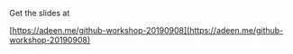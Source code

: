 Get the slides at

[https://adeen.me/github-workshop-20190908](https://adeen.me/github-workshop-20190908)
